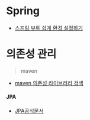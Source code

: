 # Spring

* [스프링 부트 쉽게 환경 설정하기](https://start.spring.io/)

# 의존성 관리
> maven
* [maven 의존성 라이브러리 검색](https://central.sonatype.com/?smo=true)



#### JPA
* [JPA공식문서](https://docs.spring.io/spring-data/jpa/docs/current/reference/html/)
